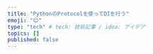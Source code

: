 ```yaml
---
title: "PythonのProtocolを使ってDIを行う"
emoji: "😊"
type: "tech" # tech: 技術記事 / idea: アイデア
topics: []
published: false
---
```

